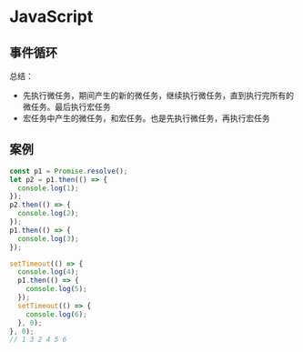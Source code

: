 # JavaScript

## 事件循环

总结：

- 先执行微任务，期间产生的新的微任务，继续执行微任务，直到执行完所有的微任务。最后执行宏任务
- 宏任务中产生的微任务，和宏任务。也是先执行微任务，再执行宏任务

## 案例

```js
const p1 = Promise.resolve();
let p2 = p1.then(() => {
  console.log(1);
});
p2.then(() => {
  console.log(2);
});
p1.then(() => {
  console.log(3);
});

setTimeout(() => {
  console.log(4);
  p1.then(() => {
    console.log(5);
  });
  setTimeout(() => {
    console.log(6);
  }, 0);
}, 0);
// 1 3 2 4 5 6
```
